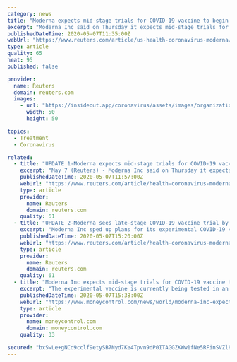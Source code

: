 ```yaml
---
category: news
title: "Moderna expects mid-stage trials for COVID-19 vaccine to begin shortly"
excerpt: "Moderna Inc said on Thursday it expects mid-stage trials for its COVID-19 vaccine to begin shortly while late-stage trials are expected to begin early summer, as the drug developer accelerates its efforts to combat the pandemic."
publishedDateTime: 2020-05-07T11:35:00Z
webUrl: "https://www.reuters.com/article/us-health-coronavirus-moderna/moderna-expects-mid-stage-trials-for-covid-19-vaccine-to-begin-shortly-idUSKBN22J1TU"
type: article
quality: 65
heat: 95
published: false

provider:
  name: Reuters
  domain: reuters.com
  images:
    - url: "https://insideout.app/coronavirus/assets/images/organizations/reuters.com-50x50.jpg"
      width: 50
      height: 50

topics:
  - Treatment
  - Coronavirus

related:
  - title: "UPDATE 1-Moderna expects mid-stage trials for COVID-19 vaccine to begin shortly"
    excerpt: "May 7 (Reuters) - Moderna Inc said on Thursday it expects mid-stage trials for its COVID-19 vaccine to begin shortly whil"
    publishedDateTime: 2020-05-07T11:57:00Z
    webUrl: "https://www.reuters.com/article/health-coronavirus-moderna-idUSL4N2CP36K"
    type: article
    provider:
      name: Reuters
      domain: reuters.com
    quality: 61
  - title: "UPDATE 2-Moderna sees late-stage COVID-19 vaccine trial by summer, shares rise"
    excerpt: "Moderna Inc sped up plans for its experimental COVID-19 vaccine on Thursday and said it expected to start a late-stage trial in early summer, pushing ahead in the race for developing a safe and effective vaccine."
    publishedDateTime: 2020-05-07T15:20:00Z
    webUrl: "https://www.reuters.com/article/health-coronavirus-moderna-idUSL1N2CP13A"
    type: article
    provider:
      name: Reuters
      domain: reuters.com
    quality: 61
  - title: "Moderna Inc expects mid-stage trials for COVID-19 vaccine to begin shortly"
    excerpt: "The experimental vaccine is currently being tested in an early-stage trial and Moderna has, so far, made the most headway as pharmaceutical companies scramble to develop coronavirus vaccines."
    publishedDateTime: 2020-05-07T15:38:00Z
    webUrl: "https://www.moneycontrol.com/news/world/moderna-inc-expects-mid-stage-trials-for-covid-19-vaccine-to-begin-shortly-5238531.html"
    type: article
    provider:
      name: moneycontrol.com
      domain: moneycontrol.com
    quality: 33

secured: "bxSwLe+gNCd9cclf9etySB7Nyd7Ke4Tpvn9dP0ITAGGZKWw1fNe5RFinSVZl8zv1S2YgejyOLDoLZ0trzRWl3QJDPkiHPnf1ogOr/KTETf0eTKW33W8+1lrsD2nwZTMeCQs6IG1YwsGrO5fQKaEo2krwTZAC6WA2ejR1a0an4pCJq6krMGRWWGF/qbY9LgpYVi85OuJUFrcNTzxLc08lPeG4XH9+6avJpl5/QeObznO2XAMij4LJfWmbS8oupUnTdhdRLqd5B1pEEVdOV2rmTUtSgD12u+TYjaw2g6DpD0yrLkOZ2pjT123z39WskTtNyUc7M4ffaKiHBjQwDn/wreAodyUjUYimjNjBc+ovRWZUIc0iIOIRWZBI3ZOuoOUP560E7ftCWCzIFIRkfHnTiSW+eO6xvX/jPVsQBp/O5B735S983I3tFPrxvArVUvpctLBe0zUn44yz0h2+jTdiVuyYL9esQ7Zz8hZijfF6UvY=;1+n0pyah3nd2eBTPe42eOw=="
---
```


